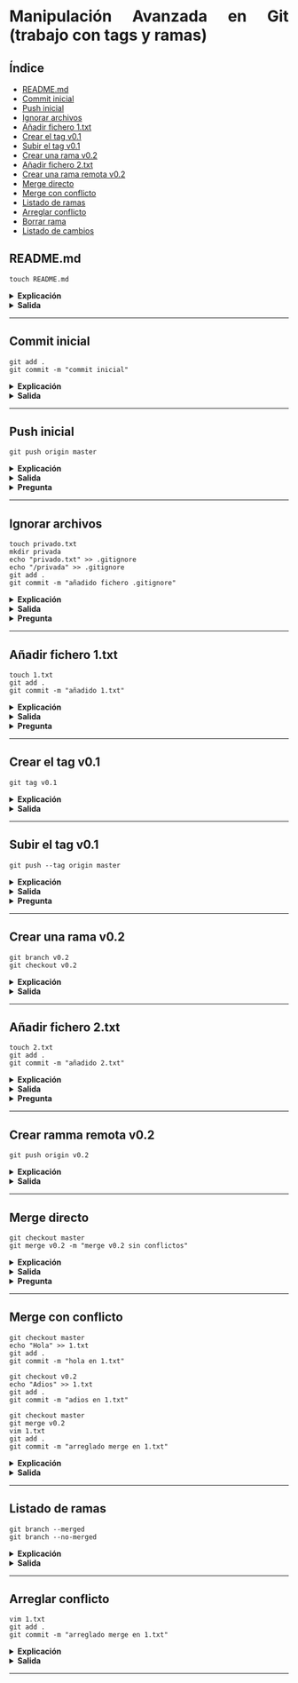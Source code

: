 <div align="justify">

# Manipulación Avanzada en Git (trabajo con tags y ramas)

## Índice
 - [README.md](#readmemd)
 - [Commit inicial](#commit-inicial)
 - [Push inicial](#push-inicial)
 - [Ignorar archivos](#ignorar-archivos)
 - [Añadir fichero 1.txt](#añadir-fichero-1txt)
 - [Crear el tag v0.1](#crear-el-tag-v01)
 - [Subir el tag v0.1](#subir-el-tag-v01)
 - [Crear una rama v0.2](#crear-una-rama-v02)
 - [Añadir fichero 2.txt](#añadir-fichero-2txt)
 - [Crear una rama remota v0.2](#crear-ramma-remota-v02)
 - [Merge directo]()
 - [Merge con conflicto]()
 - [Listado de ramas]()
 - [Arreglar conflicto]()
 - [Borrar rama]()
 - [Listado de cambios]()

## README.md

```code
touch README.md
```

 <details>
 <summary><strong>Explicación</strong></summary>

```code
No es necesario la creación del READM.md ya que seleccione la opción de crearlo por defecto
```
</details>
<details>
<summary><strong>Salida</strong></summary>

```code

```
</details>


---



## Commit inicial

```code
git add .
git commit -m "commit inicial"
```
 <details>
 <summary><strong>Explicación</strong></summary>

- git add .

    ```code
    Añade los ficheros 
    ```

- git commit -m "commit inicial"

    ```code
    Creamos un commit con el nombre de commit inicial
    ```

</details>

<details>
<summary><strong>Salida</strong></summary>

- git add .
    ```code

    ```
- git commit -m "commit inicial"
    ```code
    
    ```

</details>


---


## Push inicial

```code
git push origin master
```
 <details>
 <summary><strong>Explicación</strong></summary>

- git push origin master

    ```code
    Envia los archivos añadidos al repositiorio de la nube
    ```

</details>

<details>
<summary><strong>Salida</strong></summary>

- git push origin main
    ```code
        Enumerating objects: 6, done.
    Counting objects: 100% (6/6), done.
    Delta compression using up to 16 threads
    Compressing objects: 100% (3/3), done.
    Writing objects: 100% (4/4), 475 bytes | 475.00 KiB/s, done.
    Total 4 (delta 1), reused 0 (delta 0), pack-reused 0
    remote: Resolving deltas: 100% (1/1), completed with 1 local object.
    To https://github.com/JonayKB/my-proyecto-millonario
    3cea8f5..e09d1a5  main -> main
    ```


</details>

<details>
<summary><strong>Pregunta</strong></summary>

- Respuesta:
    ```code
    Esos dos argumentos el origin indica que es la nube, y el master es la rama, pero estos son opcionales
    ```

>WARNING: Sino ponemos estos argumentos, puede ocurrir el error de estar en la rama equivocada y subir los archivos a donde no debemos
</details>

---




## Ignorar archivos

```code
touch privado.txt
mkdir privada
echo "privado.txt" >> .gitignore
echo "/privada" >> .gitignore
git add .
git commit -m "añadido fichero .gitignore"
```
 <details>
 <summary><strong>Explicación</strong></summary>

- touch privado.txt

    ```code
    Crea un archivo llamado privado.txt
    ```

- mdkir privada

    ```code
    Crea una carpeta llamada privada
    ```
    
- echo "privado.txt" / "/privada" >> .gitignore

    ```code
    Añade "privado.txt" y "/privada" o crea un archivo llamado .gitignore y los añade 
    ```


</details>

<details>
<summary><strong>Salida</strong></summary>

- touch privado.txt

    ```code
    
    ```

- mdkir privada

    ```code
    
    ```
    
- echo "privado.txt" / "/privada" >> .gitignore

    ```code
     
    ```


</details>

<details>
<summary><strong>Pregunta</strong></summary>

- Respuesta:
    ```code
    El .gitignore indica los archivos que no hay que subir, por ende ni la carpeta ni el archivo seran subidos
    ```


</details>

---



## Añadir fichero 1.txt

```code
touch 1.txt
git add .
git commit -m "añadido 1.txt"
```
 <details>
 <summary><strong>Explicación</strong></summary>

- touch 1.txt

    ```code
    Crea un archivo llamado 1.txt
    ```

- git add .

    ```code
    Añade los ficheros de los que hacer commit
    ```

- git commit -m "añadido 1.txt"

    ```code
    Crea un puntero llamado "añadido 1.txt" en local
    ```



</details>

<details>
<summary><strong>Salida</strong></summary>

- touch 1.txt

    ```code

    ```

- git add .

    ```code

    ```

- git commit -m "añadido 1.txt"

    ```code
        [main 9b7df7b] añadido 1.txt
    2 files changed, 160 insertions(+), 5 deletions(-)
    create mode 100644 1.txt
    ```




</details>

<details>
<summary><strong>Pregunta</strong></summary>

- Respuesta:
    ```code
    El git add . añade los archivos al próximo commit, y el commit crea un marcador en locar, que despues se puede subir con un push
    ```


</details>

---



## Crear el tag v0.1

```code
git tag v0.1
```
 <details>
 <summary><strong>Explicación</strong></summary>

- git tag v0.1

    ```code
    Crea un tag llamado v0.1
    ```





</details>

<details>
<summary><strong>Salida</strong></summary>

- git tag v0.1

    ```code

    ```






</details>


---



## Subir el tag v0.1

```code
git push --tag origin master
```
 <details>
 <summary><strong>Explicación</strong></summary>

- git push --tag origin master

    ```code
    Envia la información de la versiñon a un tag
    ```

</details>

<details>
<summary><strong>Salida</strong></summary>

- git push --tag origin main

    ```code
        Enumerating objects: 6, done.
    Counting objects: 100% (6/6), done.
    Delta compression using up to 16 threads
    Compressing objects: 100% (3/3), done.
    Writing objects: 100% (4/4), 1.52 KiB | 1.52 MiB/s, done.
    Total 4 (delta 0), reused 0 (delta 0), pack-reused 0
    To https://github.com/JonayKB/my-proyecto-millonario
    e09d1a5..9b7df7b  main -> main
    * [new tag]         v0.1 -> v0.1
    ```






</details>

<details>
<summary><strong>Pregunta</strong></summary>

- Respuesta:
    ```code
    Los tags son versiones estables guardadas, es como una rama que solo guarda los punteros, no todos los archivos en si
    ```


</details>

---


## Crear una rama v0.2

```code
git branch v0.2
git checkout v0.2
```
 <details>
 <summary><strong>Explicación</strong></summary>

- git branch v0.2

    ```code
    Crea una rama llamada v0.2
    ```

- git checkout v0.2

    ```code
    Te posiciona en la rama v0.2
    ```

</details>

<details>
<summary><strong>Salida</strong></summary>

- git branch v0.2

    ```code

    ```

- git checkout v0.2

    ```code
    Switched to branch 'v0.2'
    M       README.md
    ```

</details>

---

## Añadir fichero 2.txt

```code
touch 2.txt
git add .
git commit -m "añadido 2.txt"
```
 <details>
 <summary><strong>Explicación</strong></summary>

- touch 2.txt

    ```code
    Crea un fichero llamado 2.txt
    ```

- git add .

    ```code
    Añade los ficheros al siguiente commit
    ```

- git commit -m "añadido 2.txt"

    ```code
    Creamos una marca llamada "añadido 2.txt"
    ```

</details>

<details>
<summary><strong>Salida</strong></summary>

- touch 2.txt

    ```code
    
    ```

- git add .

    ```code

    ```

- git commit -m "añadido 2.txt"

    ```code
        [v0.2 19f966a] añadido 2.txt
    2 files changed, 225 insertions(+), 20 deletions(-)
    create mode 100644 2.txt
    ```






</details>

<details>
<summary><strong>Pregunta</strong></summary>

- Respuesta:
    ```code
    El fin del uso de ramas es el trabajo conjunto en distintas ramas, para que los trabajadores no se molesten entre ellos, ademas de mantener en la rama main una versión estable
    ```


</details>

---

</div>




## Crear ramma remota v0.2

```code
git push origin v0.2
```
 <details>
 <summary><strong>Explicación</strong></summary>

- git push origin v0.2

    ```code
    Sube la información a la rama v0.2
    ```



</details>

<details>
<summary><strong>Salida</strong></summary>

- git push origin v0.2

    ```code
        [v0.2 19f966a] añadido 2.txt
    2 files changed, 225 insertions(+), 20 deletions(-)
    create mode 100644 2.txt
    PS B:\Repositorios Clase\my-proyecto-millonario> git push origin v0.2
    Enumerating objects: 5, done.
    Counting objects: 100% (5/5), done.
    Delta compression using up to 16 threads
    Compressing objects: 100% (3/3), done.
    Writing objects: 100% (3/3), 1.24 KiB | 1.24 MiB/s, done.
    Total 3 (delta 2), reused 0 (delta 0), pack-reused 0
    remote: Resolving deltas: 100% (2/2), completed with 2 local objects.
    remote:
    remote: Create a pull request for 'v0.2' on GitHub by visiting:
    remote:      https://github.com/JonayKB/my-proyecto-millonario/pull/new/v0.2
    remote:
    To https://github.com/JonayKB/my-proyecto-millonario
    * [new branch]      v0.2 -> v0.2
    ```


</details>

---



## Merge directo

```code
git checkout master
git merge v0.2 -m "merge v0.2 sin conflictos"
```
 <details>
 <summary><strong>Explicación</strong></summary>

- git checkout master

    ```code
    Nos posicionamos en la rama master
    ```

- git merge v0.2 -m "merge v0.2 sin conflictos"

    ```code
    Unimos la rama v0.2 a la rama main
    ```



</details>

<details>
<summary><strong>Salida</strong></summary>

- git checkout master

    ```code
    
    ```

- git merge v0.2 -m "merge v0.2 sin conflictos"

    ```code

    ```


</details>

<details>
<summary><strong>Pregunta</strong></summary>

- Respuesta:
    ```code
    No deben surgir conflictos, ya que el archivo que se ha creado no existe en la rama principal, en caso de haberse modificado uno de los archivos ya creados si lo existira (En este caso si lo hay por el README, pero en lo explicado no debería de suceder)
    ```


</details>

---



## Merge con conflicto

```code
git checkout master
echo "Hola" >> 1.txt
git add .
git commit -m "hola en 1.txt"

git checkout v0.2
echo "Adios" >> 1.txt
git add .
git commit -m "adios en 1.txt"

git checkout master
git merge v0.2
vim 1.txt
git add .
git commit -m "arreglado merge en 1.txt"
```
 <details>
 <summary><strong>Explicación</strong></summary>

- git commit -m "hola en 1.txt"

    ```code
    Despues de haber modificado la información de 1.txt y añadirla, hacemos un commit a la rama main
    ```

- git commit -m "adios en 1.txt"

    ```code
    Despues de haber modificado la información de 1.txt y añadirla, hacemos un commit a la rama v0.2
    ```

- git commit -m "arreglado merge en 1.txt"

    ```code
    Despues de haber modificado la información de 1.txt y añadirla, realizamos un merge  y realizamos un commit (Creara un error y tendremos que resolverlo eligiendo con que quedarnos, si la versión actual, la entrante o una combinación)
    ```




</details>

<details>
<summary><strong>Salida</strong></summary>

- git commit -m "hola en 1.txt"

    ```code
        [main 95051ed] hola en 1.txt
    2 files changed, 77 insertions(+), 4 deletions(-)
    ```

- git commit -m "adios en 1.txt"

    ```code
    [v0.2 580fe21] adios en 1.txt
    1 file changed, 1 insertion(+)
    ```

- git merge v0.2

    ```code
    Auto-merging 1.txt
    CONFLICT (content): Merge conflict in 1.txt
    Automatic merge failed; fix conflicts and then commit the result.
    ```

- git commit -m "arreglado merge en 1.txt"

    ```code
    error: Committing is not possible because you have unmerged files.
    hint: Fix them up in the work tree, and then use 'git add/rm <file>'
    hint: as appropriate to mark resolution and make a commit.
    fatal: Exiting because of an unresolved conflict.
    U       1.txt
    ```

</details>

---

## Listado de ramas

```code
git branch --merged
git branch --no-merged
```
 <details>
 <summary><strong>Explicación</strong></summary>

- git branch --merged

    ```code
    Nos enseña las ramas que estan unidas a la rama main
    ```

- git branch --no-merged

    ```code
    Nos enseña las ramas que NO estan unidas a la rama main
    ```






</details>

<details>
<summary><strong>Salida</strong></summary>

- git branch --merged

    ```code
    * main
    ```

- git branch --no-merged

    ```code
      v0.2
    ```

</details>

---

## Arreglar conflicto

```code
vim 1.txt
git add .
git commit -m "arreglado merge en 1.txt"
```
 <details>
 <summary><strong>Explicación</strong></summary>

- git commit -m "arreglado merge en 1.txt"

    ```code
    Después de arreglar el conflicto modificando el archivo y añadir los ficheros realizamos un commit
    ```







</details>

<details>
<summary><strong>Salida</strong></summary>

- git branch --merged

    ```code
    * main
    ```


</details>

---



</div>
